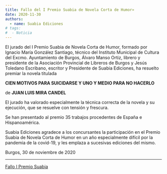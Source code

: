 ```yaml
---
title: Fallo del I Premio Suabia de Novela Corta de Humor»
date: 2020-11-30
authors:
  - name: Suabia Ediciones
# tags:
#  - Noticia
---
```

El jurado del I Premio Suabia de Novela Corta de Humor, formado por Ignacio María González Santiago, técnico del Instituto Municipal de Cultura del Excmo. Ayuntamiento de Burgos, Álvaro Manso Ortiz, librero y presidente de la Asociación Provincial de
Libreros de Burgos y Jesús Toledano Escribano, escritor y Presidente de Suabia Ediciones, ha resuelto premiar la novela titulada

**CIEN MOTIVOS PARA SUICIDARSE Y UNO Y MEDIO PARA NO HACERLO**

de **JUAN LUIS MIRA CANDEL**

El jurado ha valorado especialmente la técnica correcta de la novela y su ejecución, que se resuelve con tensión y frescura.

Se han presentado al premio 35 trabajos procedentes de España e Hispanoamérica.

Suabia Ediciones agradece a los concursantes la participación en el Premio Suabia de Novela Corta de Humor en un año especialmente difícil por la pandemia de la covid-19, y les emplaza a sucesivas ediciones del mismo.


Burgos, 30 de noviembre de 2020

---
[Fallo I Premio Suabia](/pdf/premio/fallo_i_premio.pdf)